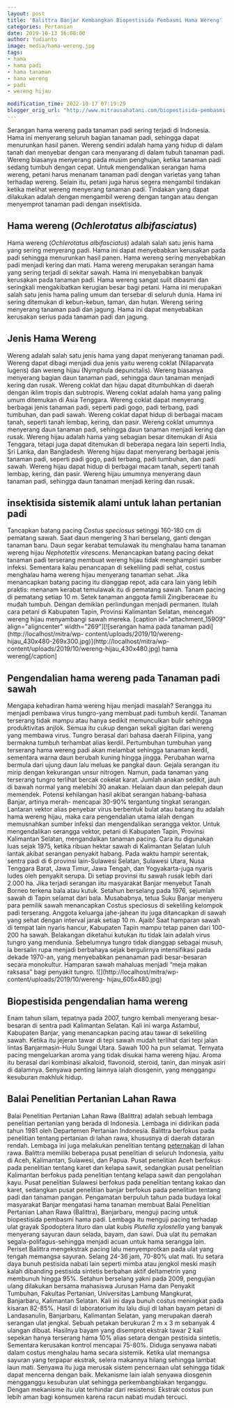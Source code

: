 ```yaml
---
layout: post
title: 'Balittra Banjar Kembangkan Biopestisida Pembasmi Hama Wereng'
categories: Pertanian
date: 2019-10-13 16:08:00
author: Yudianto
image: media/hama-wereng.jpg
tags:
- hama
- hama padi
- hama tanaman
- hama wereng
- padi
- wereng hijau

modification_time: 2022-10-17 07:19:29
blogger_orig_url: "http://www.mitrausahatani.com/biopestisida-pembasmi-hama-wereng.html"
---
```


Serangan hama wereng pada tanaman padi sering terjadi di Indonesia. Hama ini
menyerang seluruh bagian tanaman padi, sehingga dapat menurunkan hasil panen.
Wereng sendiri adalah hama yang hidup di dalam tanah dan menyebar dengan cara
menyarang di dalam tubuh tanaman padi. Wereng biasanya menyerang pada musim
penghujan, ketika tanaman padi sedang tumbuh dengan cepat. Untuk mengendalikan
serangan hama wereng, petani harus menanam tanaman padi dengan varietas yang
tahan terhadap wereng. Selain itu, petani juga harus segera mengambil tindakan
ketika melihat wereng menyerang tanaman padi. Tindakan yang dapat dilakukan
adalah dengan mengambil wereng dengan tangan atau dengan menyemprot tanaman
padi dengan insektisida.

## Hama wereng (_Ochlerotatus albifasciatus_)

Hama wereng (_Ochlerotatus albifasciatus_) adalah salah satu jenis hama yang
sering menyerang padi. Hama ini dapat menyebabkan kerusakan pada padi sehingga
menurunkan hasil panen. Hama wereng sering menyebabkan padi menjadi kering dan
mati. Hama wereng merupakan serangan hama yang sering terjadi di sekitar
sawah. Hama ini menyebabkan banyak kerusakan pada tanaman padi. Hama wereng
sangat sulit dibasmi dan seringkali mengakibatkan kerugian besar bagi petani.
Hama ini merupakan salah satu jenis hama paling umum dan tersebar di seluruh
dunia. Hama ini sering ditemukan di kebun-kebun, taman, dan hutan. Wereng
sering menyerang tanaman padi dan jagung. Hama ini dapat menyebabkan kerusakan
serius pada tanaman padi dan jagung.

## Jenis Hama Wereng

Wereng adalah salah satu jenis hama yang dapat menyerang tanaman padi. Wereng
dapat dibagi menjadi dua jenis yaitu wereng coklat (Nilaparvata lugens) dan
wereng hijau (Nymphula depunctalis). Wereng biasanya menyerang bagian daun
tanaman padi, sehingga daun tanaman menjadi kering dan rusak. Wereng coklat
dan hijau dapat ditumbuhkan di daerah dengan iklim tropis dan subtropis.
Wereng coklat adalah hama yang paling umum ditemukan di Asia Tenggara. Wereng
coklat dapat menyerang berbagai jenis tanaman padi, seperti padi gogo, padi
terbang, padi tumbuhan, dan padi sawah. Wereng coklat dapat hidup di berbagai
macam tanah, seperti tanah lembap, kering, dan pasir. Wereng coklat umumnya
menyerang daun tanaman padi, sehingga daun tanaman menjadi kering dan rusak.
Wereng hijau adalah hama yang sebagian besar ditemukan di Asia Tenggara,
tetapi juga dapat ditemukan di beberapa negara lain seperti India, Sri Lanka,
dan Bangladesh. Wereng hijau dapat menyerang berbagai jenis tanaman padi,
seperti padi gogo, padi terbang, padi tumbuhan, dan padi sawah. Wereng hijau
dapat hidup di berbagai macam tanah, seperti tanah lembap, kering, dan pasir.
Wereng hijau umumnya menyerang daun tanaman padi, sehingga daun tanaman
menjadi kering dan rusak.

## insektisida sistemik alami untuk lahan pertanian padi

Tancapkan batang pacing _Costus speciosus_ setinggi 160-180 cm di pematang
sawah. Saat daun mengering 3 hari berselang, ganti dengan tanaman baru. Daun
segar kerabat temulawak itu menghalau hama tanaman wereng hijau _Nephotettix
virescens_. Menancapkan batang pacing dekat tanaman padi terserang membuat
wereng hijau tidak menghampiri sumber infeksi. Sementara kalau penancapan di
sekeliling padi sehat, costus menghalau hama wereng hijau menyerang tanaman
sehat. Jika menancapkan batang pacing itu dianggap repot, ada cara lain yang
lebih praktis: menanam kerabat temulawak itu di pematang sawah. Tanam pacing
di pematang setiap 10 m. Setek tanaman anggota famili Zingiberaceae itu mudah
tumbuh. Dengan demikian perlindungan menjadi permanen. Itulah cara petani di
Kabupaten Tapin, Provinsi Kalimantan Selatan, mencegah wereng hijau
menyambangi sawah mereka. [caption id="attachment_15909" align="aligncenter"
width="269"][![serangan hama pada tanaman padi](http://localhost/mitra/wp-
content/uploads/2019/10/wereng-
hijau_430x480-269x300.jpg)](http://localhost/mitra/wp-
content/uploads/2019/10/wereng-hijau_430x480.jpg) hama wereng[/caption]

## Pengendalian hama wereng pada Tanaman padi sawah

Mengapa kehadiran hama wereng hijau menjadi masalah? Serangga itu menjadi
pembawa virus tungro-yang membuat padi tumbuh kerdil. Tanaman terserang tidak
mampu atau hanya sedikit memunculkan bulir sehingga produktivitas anjlok.
Semua itu cukup dengan sekali gigitan dari wereng yang membawa virus. Tungro
berasal dari bahasa daerah Filipina, yang bermakna tumbuh terhambat alias
kerdil. Pertumbuhan tumbuhan yang terserang hama wereng padi akan melambat
sehingga tanaman kerdil, sementara warna daun berubah kuning hingga jingga.
Perubahan warna bermula dari ujung daun lalu meluas ke pangkal daun. Gejala
serangan itu mirip dengan kekurangan unsur nitrogen. Namun, pada tanaman yang
terserang tungro terlihat bercak cokelat karat. Jumlah anakan sedikit, jauh di
bawah normal yang melebihi 30 anakan. Helaian daun dan pelepah daun memendek.
Potensi kehilangan hasil akibat serangan habang-bahasa Banjar, artinya merah-
mencapai 30-90% tergantung tingkat serangan. Lantaran vektor alias penyebar
virus berbentuk bulat atau batang itu adalah hama wereng hijau, maka cara
pengendalian utama ialah dengan memusnahkan sumber infeksi dan mengendalikan
serangga vektor. Untuk mengendalikan serangga vektor, petani di Kabupaten
Tapin, Provinsi Kalimantan Selatan, mengandalkan tanaman pacing. Cara itu
digunakan luas sejak 1975, ketika ribuan hektar sawah di Kalimantan Selatan
luluh lantak akibat serangan penyakit habang. Pada waktu hampir serentak,
sentra padi di 6 provinsi lain-Sulawesi Selatan, Sulawesi Utara, Nusa Tenggara
Barat, Jawa Timur, Jawa Tengah, dan Yogyakarta-juga nyaris ludes oleh penyakit
serupa. Di setiap provinsi itu sawah rusak lebih dari 2.000 ha. Jika terjadi
serangan iitu masyarakat Banjar menyebut Tanah Borneo terkena bala atau kutuk.
Setahun berselang pada 1976, sejumlah sawah di Tapin selamat dari bala.
Musababnya, tetua Suku Banjar menyeru para pemilik sawah menancapkan Costus
speciosus di sekeliling kelompok padi terserang. Anggota keluarga jahe-jahean
itu juga ditancapkan di sawah yang sehat dengan interval jarak setiap 10 m.
Ajaib! Saat hamparan sawah di tempat lain nyaris hancur, Kabupaten Tapin mampu
tetap panen dari 100-200 ha sawah. Belakangan diketahui kutukan itu tidak lain
adalah virus tungro yang mendunia. Sebelumnya tungro tidak dianggap sebagai
musuh, la bersalin rupa menjadi berbahaya sejak bergulirnya intensifikasi pada
dekade 1970-an, yang menyebabkan penanaman padi besar-besaran secara
monokultur. Hamparan sawah mahaluas menjadi “meja makan raksasa” bagi penyakit
tungro. ![](http://localhost/mitra/wp-content/uploads/2019/10/wereng-
hijau_605x480.jpg)

## Biopestisida pengendalian hama wereng

Enam tahun silam, tepatnya pada 2007, tungro kembali menyerang besar-besaran
di sentra padi Kalimantan Selatan. Kali ini warga Astambul, Kabupaten Banjar,
yang menancapkan pacing atau tawar di sekeliling sawah. Ketika itu jejeran
tawar di tepi sawah mudah terlihat dari tepi jalan lintas Banjarmasin-Hulu
Sungai Utara. Sawah 100 ha pun selamat. Ternyata pacing mengeluarkan aroma
yang tidak disukai hama wereng hijau. Aroma itu berasal dari kombinasi
alkaloid, flavonoid, steroid, tanin, dan minyak asiri di dalamnya. Senyawa
penting lainnya ialah diosgenin, yang menggangu kesuburan makhluk hidup.

## Balai Penelitian Pertanian Lahan Rawa

Balai Penelitian Pertanian Lahan Rawa (Balittra) adalah sebuah lembaga
penelitian pertanian yang berada di Indonesia. Lembaga ini didirikan pada
tahun 1981 oleh Departemen Pertanian Indonesia. Balittra berfokus pada
penelitian tentang pertanian di lahan rawa, khususnya di daerah dataran
rendah. Lembaga ini juga melakukan penelitian tentang
[peternakan](https://www.mitrausahatani.com/peternakan "peternakan") di lahan rawa.
Balittra memiliki beberapa pusat penelitian di seluruh Indonesia, yaitu di
Aceh, Kalimantan, Sulawesi, dan Papua. Pusat penelitian Aceh berfokus pada
penelitian tentang karet dan kelapa sawit, sedangkan pusat penelitian
Kalimantan berfokus pada penelitian tentang kelapa sawit dan pengolahan kayu.
Pusat penelitian Sulawesi berfokus pada penelitian tentang kakao dan karet,
sedangkan pusat penelitian banjar berfokus pada penelitian tentang padi dan
tanaman pangan. Pengamatan berpuluh tahun pada budaya lokal masyarakat Banjar
mengatasi hama tanaman membuat Balai Penelitian Pertanian Lahan Rawa
(Balittra), Banjarbaru, menguji pacing untuk biopestisida pembasmi hama padi.
Lembaga itu menguji pacing terhadap ulat grayak Spodoptera lituro dan ulat
kubis _Plutella xylostella_ yang banyak menyerang sayuran daun selada, bayam,
dan sawi. Dua ulat itu pemakan segala-polifagus-sehingga menjadi acuan untuk
hama serangga lain. Periset Balittra mengekstrak pacing lalu menyemprotkan
pada ulat yang tengah memangsa sayuran. Selang 24-36 jam, 70-80% ulat mati.
Itu setara daya bunuh pestisida nabati lain seperti mimba atau jengkol meski
masih kalah dibanding pestisida sintetis berbahan aktif deltametrin yang
membunuh hingga 95%. Setahun berselang yakni pada 2009, pengujian ulang
dilakukan bersama mahasiswa Jurusan Hama dan Penyakit Tumbuhan, Fakultas
Pertanian, Universitas Lambung Mangkurat, Banjarbaru, Kalimantan Selatan. Kali
ini daya bunuh costus meningkat pada kisaran 82-85%. Hasil di laboratorium itu
lalu diuji di lahan bayam petani di Landasanulin, Banjarbaru, Kalimantan
Selatan, yang merupakan daerah serangan ulat jengkal. Sebuah petakan berukuran
2 m x 3 m sebanyak 4 ulangan dibuat. Hasilnya bayam yang disemprot ekstrak
tawar 2 kali sepekan hanya terserang hama 10% alias setara dengan pestisida
sintetis. Sementara kerusakan kontrol mencapai 75-80%. Diduga senyawa nabati
dalam costus menghalau hama secara sistemik. Ketika ulat memangsa sayuran yang
terpapar ekstrak, selera makannya hilang sehingga lambat laun mati. Senyawa
itu juga merusak sistem pencernaan ulat sehingga tidak dapat mencerna dengan
baik. Mekanisme lain ialah senyawa diosgenin mengganggu kesuburan ulat
sehingga perkembangbiakan terganggu. Dengan mekanisme itu ulat terhindar dari
resistensi. Ekstrak costus pun lebih aman bagi konsumen karena racun nabati
mudah tercuci.


